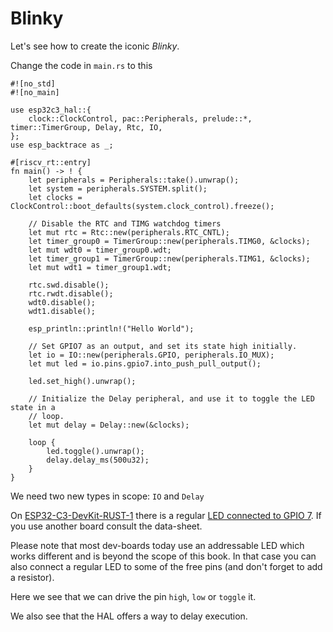 # Blinky

Let's see how to create the iconic _Blinky_.

Change the code in `main.rs` to this
```rust,ignore
#![no_std]
#![no_main]

use esp32c3_hal::{
    clock::ClockControl, pac::Peripherals, prelude::*, timer::TimerGroup, Delay, Rtc, IO,
};
use esp_backtrace as _;

#[riscv_rt::entry]
fn main() -> ! {
    let peripherals = Peripherals::take().unwrap();
    let system = peripherals.SYSTEM.split();
    let clocks = ClockControl::boot_defaults(system.clock_control).freeze();

    // Disable the RTC and TIMG watchdog timers
    let mut rtc = Rtc::new(peripherals.RTC_CNTL);
    let timer_group0 = TimerGroup::new(peripherals.TIMG0, &clocks);
    let mut wdt0 = timer_group0.wdt;
    let timer_group1 = TimerGroup::new(peripherals.TIMG1, &clocks);
    let mut wdt1 = timer_group1.wdt;

    rtc.swd.disable();
    rtc.rwdt.disable();
    wdt0.disable();
    wdt1.disable();

    esp_println::println!("Hello World");

    // Set GPIO7 as an output, and set its state high initially.
    let io = IO::new(peripherals.GPIO, peripherals.IO_MUX);
    let mut led = io.pins.gpio7.into_push_pull_output();

    led.set_high().unwrap();

    // Initialize the Delay peripheral, and use it to toggle the LED state in a
    // loop.
    let mut delay = Delay::new(&clocks);

    loop {
        led.toggle().unwrap();
        delay.delay_ms(500u32);
    }
}
```

We need two new types in scope: `IO` and `Delay`

On [ESP32-C3-DevKit-RUST-1] there is a regular [LED connected to GPIO 7]. If you use another board consult the data-sheet.

Please note that most dev-boards today use an addressable LED which works different and is beyond the scope of this book. In that case you can also connect a regular LED to some of the free pins (and don't forget to add a resistor).

Here we see that we can drive the pin `high`, `low` or `toggle` it.

We also see that the HAL offers a way to delay execution.

[ESP32-C3-DevKit-RUST-1]:  https://github.com/esp-rs/esp-rust-board
[LED connected to GPIO 7]: https://github.com/esp-rs/esp-rust-board#pin-layout
